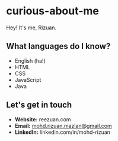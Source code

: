 # curious-about-me
Hey! It's me, Rizuan.

## What languages do I know?
- English (ha!)
- HTML
- CSS
- JavaScript
- Java

## Let's get in touch
- **Website:** reezuan.com
- **Email:** mohd.rizuan.mazlan@gmail.com
- **LinkedIn:** linkedin.com/in/mohd-rizuan
